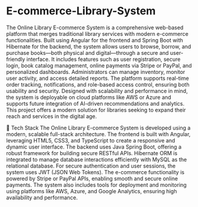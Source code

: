 # E-commerce-Library-System

The Online Library E-commerce System is a comprehensive web-based platform that merges traditional library services with modern e-commerce functionalities. Built using Angular for the frontend and Spring Boot with Hibernate for the backend, the system allows users to browse, borrow, and purchase books—both physical and digital—through a secure and user-friendly interface. It includes features such as user registration, secure login, book catalog management, online payments via Stripe or PayPal, and personalized dashboards. Administrators can manage inventory, monitor user activity, and access detailed reports. The platform supports real-time order tracking, notifications, and role-based access control, ensuring both usability and security. Designed with scalability and performance in mind, the system is deployable on cloud platforms like AWS or Azure and supports future integration of AI-driven recommendations and analytics. This project offers a modern solution for libraries seeking to expand their reach and services in the digital age.

🔧 Tech Stack
The Online Library E-commerce System is developed using a modern, scalable full-stack architecture. The frontend is built with Angular, leveraging HTML5, CSS3, and TypeScript to create a responsive and dynamic user interface. The backend uses Java Spring Boot, offering a robust framework for building secure RESTful APIs. Hibernate ORM is integrated to manage database interactions efficiently with MySQL as the relational database. For secure authentication and user sessions, the system uses JWT (JSON Web Tokens). The e-commerce functionality is powered by Stripe or PayPal APIs, enabling smooth and secure online payments. The system also includes tools for deployment and monitoring using platforms like AWS, Azure, and Google Analytics, ensuring high availability and performance.

